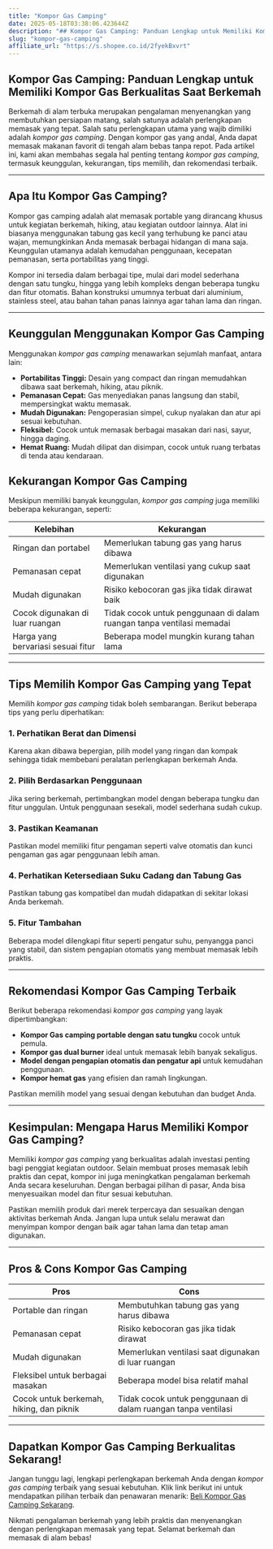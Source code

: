 ```yaml
---
title: "Kompor Gas Camping"
date: 2025-05-18T03:38:06.423644Z
description: "## Kompor Gas Camping: Panduan Lengkap untuk Memiliki Kompor Gas Berkualitas Saat Berkemah..."
slug: "kompor-gas-camping"
affiliate_url: "https://s.shopee.co.id/2fyekBxvrt"
---
```

## Kompor Gas Camping: Panduan Lengkap untuk Memiliki Kompor Gas Berkualitas Saat Berkemah

Berkemah di alam terbuka merupakan pengalaman menyenangkan yang membutuhkan persiapan matang, salah satunya adalah perlengkapan memasak yang tepat. Salah satu perlengkapan utama yang wajib dimiliki adalah *kompor gas camping*. Dengan kompor gas yang andal, Anda dapat memasak makanan favorit di tengah alam bebas tanpa repot. Pada artikel ini, kami akan membahas segala hal penting tentang *kompor gas camping*, termasuk keunggulan, kekurangan, tips memilih, dan rekomendasi terbaik.

---

## Apa Itu Kompor Gas Camping?

Kompor gas camping adalah alat memasak portable yang dirancang khusus untuk kegiatan berkemah, hiking, atau kegiatan outdoor lainnya. Alat ini biasanya menggunakan tabung gas kecil yang terhubung ke panci atau wajan, memungkinkan Anda memasak berbagai hidangan di mana saja. Keunggulan utamanya adalah kemudahan penggunaan, kecepatan pemanasan, serta portabilitas yang tinggi.

Kompor ini tersedia dalam berbagai tipe, mulai dari model sederhana dengan satu tungku, hingga yang lebih kompleks dengan beberapa tungku dan fitur otomatis. Bahan konstruksi umumnya terbuat dari aluminium, stainless steel, atau bahan tahan panas lainnya agar tahan lama dan ringan.

---

## Keunggulan Menggunakan Kompor Gas Camping

Menggunakan *kompor gas camping* menawarkan sejumlah manfaat, antara lain:

- **Portabilitas Tinggi:** Desain yang compact dan ringan memudahkan dibawa saat berkemah, hiking, atau piknik.
- **Pemanasan Cepat:** Gas menyediakan panas langsung dan stabil, mempersingkat waktu memasak.
- **Mudah Digunakan:** Pengoperasian simpel, cukup nyalakan dan atur api sesuai kebutuhan.
- **Fleksibel:** Cocok untuk memasak berbagai masakan dari nasi, sayur, hingga daging.
- **Hemat Ruang:** Mudah dilipat dan disimpan, cocok untuk ruang terbatas di tenda atau kendaraan.

## Kekurangan Kompor Gas Camping

Meskipun memiliki banyak keunggulan, *kompor gas camping* juga memiliki beberapa kekurangan, seperti:

| **Kelebihan**                           | **Kekurangan**                                    |
|-----------------------------------------|--------------------------------------------------|
| Ringan dan portabel                   | Memerlukan tabung gas yang harus dibawa       |
| Pemanasan cepat                        | Memerlukan ventilasi yang cukup saat digunakan |
| Mudah digunakan                        | Risiko kebocoran gas jika tidak dirawat baik  |
| Cocok digunakan di luar ruangan        | Tidak cocok untuk penggunaan di dalam ruangan tanpa ventilasi memadai |
| Harga yang bervariasi sesuai fitur     | Beberapa model mungkin kurang tahan lama     |

---

## Tips Memilih Kompor Gas Camping yang Tepat

Memilih *kompor gas camping* tidak boleh sembarangan. Berikut beberapa tips yang perlu diperhatikan:

### 1. Perhatikan Berat dan Dimensi
Karena akan dibawa bepergian, pilih model yang ringan dan kompak sehingga tidak membebani peralatan perlengkapan berkemah Anda.

### 2. Pilih Berdasarkan Penggunaan
Jika sering berkemah, pertimbangkan model dengan beberapa tungku dan fitur unggulan. Untuk penggunaan sesekali, model sederhana sudah cukup.

### 3. Pastikan Keamanan
Pastikan model memiliki fitur pengaman seperti valve otomatis dan kunci pengaman gas agar penggunaan lebih aman.

### 4. Perhatikan Ketersediaan Suku Cadang dan Tabung Gas
Pastikan tabung gas kompatibel dan mudah didapatkan di sekitar lokasi Anda berkemah.

### 5. Fitur Tambahan
Beberapa model dilengkapi fitur seperti pengatur suhu, penyangga panci yang stabil, dan sistem pengapian otomatis yang membuat memasak lebih praktis.

---

## Rekomendasi Kompor Gas Camping Terbaik

Berikut beberapa rekomendasi *kompor gas camping* yang layak dipertimbangkan:

- **Kompor Gas camping portable dengan satu tungku** cocok untuk pemula.
- **Kompor gas dual burner** ideal untuk memasak lebih banyak sekaligus.
- **Model dengan pengapian otomatis dan pengatur api** untuk kemudahan penggunaan.
- **Kompor hemat gas** yang efisien dan ramah lingkungan.

Pastikan memilih model yang sesuai dengan kebutuhan dan budget Anda.

---

## Kesimpulan: Mengapa Harus Memiliki Kompor Gas Camping?

Memiliki *kompor gas camping* yang berkualitas adalah investasi penting bagi penggiat kegiatan outdoor. Selain membuat proses memasak lebih praktis dan cepat, kompor ini juga meningkatkan pengalaman berkemah Anda secara keseluruhan. Dengan berbagai pilihan di pasar, Anda bisa menyesuaikan model dan fitur sesuai kebutuhan.

Pastikan memilih produk dari merek terpercaya dan sesuaikan dengan aktivitas berkemah Anda. Jangan lupa untuk selalu merawat dan menyimpan kompor dengan baik agar tahan lama dan tetap aman digunakan.

---

## Pros & Cons Kompor Gas Camping

| **Pros**                                   | **Cons**                                   |
|--------------------------------------------|--------------------------------------------|
| Portable dan ringan                      | Membutuhkan tabung gas yang harus dibawa  |
| Pemanasan cepat                          | Risiko kebocoran gas jika tidak dirawat   |
| Mudah digunakan                          | Memerlukan ventilasi saat digunakan di luar ruangan |
| Fleksibel untuk berbagai masakan       | Beberapa model bisa relatif mahal       |
| Cocok untuk berkemah, hiking, dan piknik | Tidak cocok untuk penggunaan di dalam ruangan tanpa ventilasi |

---

## Dapatkan Kompor Gas Camping Berkualitas Sekarang!

Jangan tunggu lagi, lengkapi perlengkapan berkemah Anda dengan *kompor gas camping* terbaik yang sesuai kebutuhan. Klik link berikut ini untuk mendapatkan pilihan terbaik dan penawaran menarik: [Beli Kompor Gas Camping Sekarang](https://s.shopee.co.id/2fyekBxvrt).

Nikmati pengalaman berkemah yang lebih praktis dan menyenangkan dengan perlengkapan memasak yang tepat. Selamat berkemah dan memasak di alam bebas!